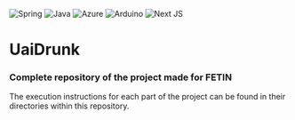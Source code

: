 <div>
  <p>
    <img src= "https://img.shields.io/badge/spring-%236DB33F.svg?style=for-the-badge&logo=spring&logoColor=white" alt="Spring"/>
    <img src= "https://img.shields.io/badge/java-%23ED8B00.svg?style=for-the-badge&logo=java&logoColor=white" alt="Java"/>
    <img src= "https://img.shields.io/badge/Microsoft_Azure-0089D6?style=for-the-badge&logo=microsoft-azure&logoColor=white" alt="Azure"/>
    <img src= "https://img.shields.io/badge/Arduino-00979D?style=for-the-badge&logo=Arduino&logoColor=white" alt="Arduino"/>
    <img src= "https://img.shields.io/badge/Next-black?style=for-the-badge&logo=next.js&logoColor=white" alt="Next JS"/>
  </p>
</div>

# UaiDrunk

### Complete repository of the project made for FETIN

The execution instructions for each part of the project can be found in their directories within this repository.

